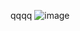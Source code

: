qqqq
![image](https://user-images.githubusercontent.com/99302996/178645586-5151d347-581a-4196-8730-5bf87f9bd62a.png)
